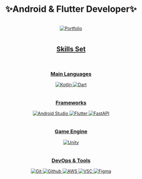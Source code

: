 <div align="center">
 
# ✨Android & Flutter Developer✨
<br/>
<a href="https://resume.qwertycvb.com](https://freezing-sunstone-2d0.notion.site/Resume-55cb7c2b4ac744baa7728d0fb29b0874?pvs=4)">
<img alt="Portfolio" src ="https://img.shields.io/badge/Resume-027DFD?&style=for-the-badge"/></a> 
<a href="https://qwertcvb.notion.site/qwertcvb/HeeRyun-Jin-6c878cd2cd6f408ea3ac5f0ff5730c86](https://www.notion.so/Resume-55cb7c2b4ac744baa7728d0fb29b0874?pvs=4)">

<br/>
<br/>
 
##  Skills Set  <br/>
<br/>

### Main Languages

<img alt="Kotlin" src ="https://img.shields.io/badge/Kotlin-7F52FF.svg?&style=for-the-badge&logo=Kotlin&logoColor=white"/>
<img alt="Dart" src ="https://img.shields.io/badge/Dart-0175C2.svg?&style=for-the-badge&logo=Dart&logoColor=white"/>
</br><br/>

### Frameworks

<img alt="Android Studio" src ="https://img.shields.io/badge/AndroidStudio-3DDC84.svg?&style=for-the-badge&logo=AndroidStudio&logoColor=white"/>
<img alt="Flutter" src ="https://img.shields.io/badge/Flutter-02569B.svg?&style=for-the-badge&logo=Flutter&logoColor=white"/>
<img alt="FastAPI" src ="https://img.shields.io/badge/FastAPI-009688.svg?&style=for-the-badge&logo=FastAPI&logoColor=white"/>
<br/><br/>

### Game Engine

<img alt="Unity" src ="https://img.shields.io/badge/Unity-000000.svg?&style=for-the-badge&logo=Unity&logoColor=white"/>
<br/><br/>

### DevOps & Tools

<img alt="Git" src ="https://img.shields.io/badge/Git-F05032.svg?&style=for-the-badge&logo=Git&logoColor=white"/>
<img alt="Github" src ="https://img.shields.io/badge/Github-181717.svg?&style=for-the-badge&logo=Github&logoColor=white"/>
<img alt="AWS" src ="https://img.shields.io/badge/AWS-FF9900.svg?&style=for-the-badge&logo=amazon-aws&logoColor=white"/>
<img alt="VSC" src ="https://img.shields.io/badge/VSC-007ACC.svg?&style=for-the-badge&logo=VisualStudioCode&logoColor=white"/>
<img alt="Figma" src ="https://img.shields.io/badge/Figma-F24E1E.svg?&style=for-the-badge&logo=Figma&logoColor=white"/>
<br/><br/>
</div>
